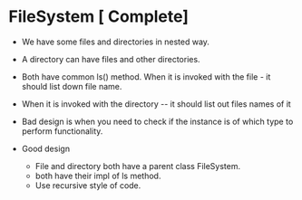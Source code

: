 # FileSystem [ Complete]

* We have some files and directories in nested way.
* A directory can have files and other directories. 
* Both have common ls() method. When it is invoked with the file - it should list down file name. 
* When it is invoked with the directory -- it should list out files names of it

* Bad design is when you need to check if the instance is of which type to perform functionality. 

* Good design 
  * File and directory both have a parent class FileSystem.
  * both have their impl of ls method.
  * Use recursive style of code. 
  

